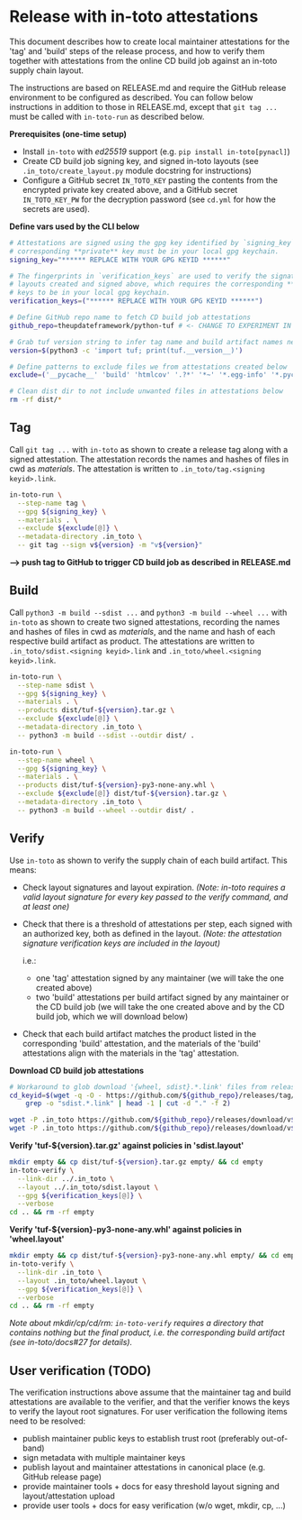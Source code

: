 # Release with in-toto attestations

This document describes how to create local maintainer attestations for the 'tag' and
'build' steps of the release process, and how to verify them together with attestations
from the online CD build job against an in-toto supply chain layout.

The instructions are based on RELEASE.md and require the GitHub release environment to
be configured as described. You can follow below instructions in addition to those in
RELEASE.md, except that `git tag ...` must be called with `in-toto-run` as described
below.

**Prerequisites (one-time setup)**
- Install `in-toto` with *ed25519* support (e.g. `pip install in-toto[pynacl]`)
- Create CD build job signing key, and signed in-toto layouts (see
  `.in_toto/create_layout.py` module docstring for instructions)
- Configure a GitHub secret `IN_TOTO_KEY` pasting the contents from the encrypted
  private key created above, and a GitHub secret `IN_TOTO_KEY_PW` for the decryption
  password (see `cd.yml` for how the secrets are used).

**Define vars used by the CLI below**

```bash
# Attestations are signed using the gpg key identified by `signing_key`, which means the
# corresponding **private** key must be in your local gpg keychain.
signing_key="****** REPLACE WITH YOUR GPG KEYID ******"

# The fingerprints in `verification_keys` are used to verify the signatures on the
# layouts created and signed above, which requires the corresponding **public**
# keys to be in your local gpg keychain.
verification_keys=("****** REPLACE WITH YOUR GPG KEYID ******")

# Define GitHub repo name to fetch CD build job attestations
github_repo=theupdateframework/python-tuf # <- CHANGE TO EXPERIMENT IN YOUR FORK!!

# Grab tuf version string to infer tag name and build artifact names needed below
version=$(python3 -c 'import tuf; print(tuf.__version__)')

# Define patterns to exclude files we from attestations created below
exclude=('__pycache__' 'build' 'htmlcov' '.?*' '*~' '*.egg-info' '*.pyc')

# Clean dist dir to not include unwanted files in attestations below
rm -rf dist/*
```

## Tag

Call `git tag ...` with `in-toto` as shown to create a release tag along with a signed
attestation. The attestation records the names and hashes of files in cwd as
*materials*. The attestation is written to `.in_toto/tag.<signing keyid>.link`.

```bash
in-toto-run \
  --step-name tag \
  --gpg ${signing_key} \
  --materials . \
  --exclude ${exclude[@]} \
  --metadata-directory .in_toto \
  -- git tag --sign v${version} -m "v${version}"
```

**--> push tag to GitHub to trigger CD build job as described in RELEASE.md**

## Build

Call `python3 -m build --sdist ...` and `python3 -m build --wheel ...` with `in-toto` as
shown to create two signed attestations, recording the names and hashes of files in cwd
as *materials*, and the name and hash of each respective build artifact as product. The
attestations are written to `.in_toto/sdist.<signing keyid>.link` and
`.in_toto/wheel.<signing keyid>.link`.

```bash
in-toto-run \
  --step-name sdist \
  --gpg ${signing_key} \
  --materials . \
  --products dist/tuf-${version}.tar.gz \
  --exclude ${exclude[@]} \
  --metadata-directory .in_toto \
  -- python3 -m build --sdist --outdir dist/ .

```

```bash
in-toto-run \
  --step-name wheel \
  --gpg ${signing_key} \
  --materials . \
  --products dist/tuf-${version}-py3-none-any.whl \
  --exclude ${exclude[@]} dist/tuf-${version}.tar.gz \
  --metadata-directory .in_toto \
  -- python3 -m build --wheel --outdir dist/ .
```

## Verify

Use `in-toto` as shown to verify the supply chain of each build artifact. This means:
- Check layout signatures and layout expiration. *(Note: in-toto requires a valid layout
  signature for every key passed to the verify command, and at least one)*

- Check that there is a threshold of attestations per step, each signed with an
  authorized key, both as defined in the layout. *(Note: the attestation signature
  verification keys are included in the layout)*

  i.e.:
  - one 'tag' attestation signed by any maintainer (we will take the one created above)
  - two 'build' attestations per build artifact signed by any maintainer or the CD build
    job (we will take the one created above and by the CD build job, which we will
    download below)

- Check that each build artifact matches the product listed in the corresponding 'build'
  attestation, and the materials of the 'build' attestations align with the materials in
  the 'tag' attestation.


**Download CD build job attestations**
```bash
# Workaround to glob download '{wheel, sdist}.*.link' files from release page
cd_keyid=$(wget -q -O - https://github.com/${github_repo}/releases/tag/v${version} | \
    grep -o "sdist.*.link" | head -1 | cut -d "." -f 2)

wget -P .in_toto https://github.com/${github_repo}/releases/download/v${version}/sdist.${cd_keyid}.link
wget -P .in_toto https://github.com/${github_repo}/releases/download/v${version}/wheel.${cd_keyid}.link
```

**Verify 'tuf-${version}.tar.gz' against policies in 'sdist.layout'**
```bash
mkdir empty && cp dist/tuf-${version}.tar.gz empty/ && cd empty
in-toto-verify \
  --link-dir ../.in_toto \
  --layout ../.in_toto/sdist.layout \
  --gpg ${verification_keys[@]} \
  --verbose
cd .. && rm -rf empty
```

**Verify 'tuf-${version}-py3-none-any.whl' against policies in 'wheel.layout'**
```bash
mkdir empty && cp dist/tuf-${version}-py3-none-any.whl empty/ && cd empty
in-toto-verify \
  --link-dir .in_toto \
  --layout .in_toto/wheel.layout \
  --gpg ${verification_keys[@]} \
  --verbose
cd .. && rm -rf empty

```

*Note about mkdir/cp/cd/rm: `in-toto-verify` requires a directory that contains nothing
but the final product, i.e. the corresponding build artifact (see in-toto/docs#27 for
details).*

## User verification (TODO)

The verification instructions above assume that the maintainer tag and build
attestations are available to the verifier, and that the verifier knows the keys to
verify the layout root signatures. For user verification the following items need to be
resolved:

- publish maintainer public keys to establish trust root (preferably out-of-band)
- sign metadata with multiple maintainer keys
- publish layout and maintainer attestations in canonical place (e.g. GitHub release page)
- provide maintainer tools + docs for easy threshold layout signing and layout/attestation upload
- provide user tools + docs for easy verification (w/o wget, mkdir, cp, ...)
